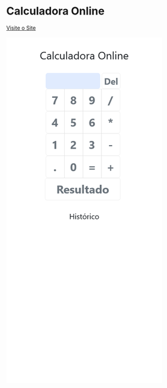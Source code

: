 # Calculadora Online

[Visite o Site](https://xation222.github.io/calculadora-online/)
<br><br>
![Imagem do Site](readme.png)

